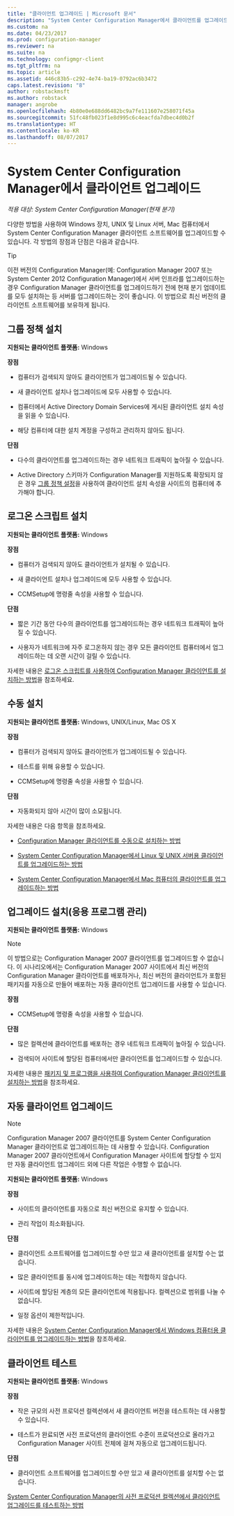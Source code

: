 ```yaml
---
title: "클라이언트 업그레이드 | Microsoft 문서"
description: "System Center Configuration Manager에서 클라이언트를 업그레이드하는 방법에 대한 정보를 가져옵니다."
ms.custom: na
ms.date: 04/23/2017
ms.prod: configuration-manager
ms.reviewer: na
ms.suite: na
ms.technology: configmgr-client
ms.tgt_pltfrm: na
ms.topic: article
ms.assetid: 446c83b5-c292-4e74-ba19-0792ac6b3472
caps.latest.revision: "8"
author: robstackmsft
ms.author: robstack
manager: angrobe
ms.openlocfilehash: 4b80e0e688dd6482bc9a7fe111607e258071f45a
ms.sourcegitcommit: 51fc48fb023f1e8d995c6c4eacfda7dbec4d0b2f
ms.translationtype: HT
ms.contentlocale: ko-KR
ms.lasthandoff: 08/07/2017
---
```

# <a name="upgrade-clients-in-system-center-configuration-manager"></a>System Center Configuration Manager에서 클라이언트 업그레이드

*적용 대상: System Center Configuration Manager(현재 분기)*

다양한 방법을 사용하여 Windows 장치, UNIX 및 Linux 서버, Mac 컴퓨터에서 System Center Configuration Manager 클라이언트 소프트웨어를 업그레이드할 수 있습니다. 각 방법의 장점과 단점은 다음과 같습니다.  

> [!TIP]  
>  이전 버전의 Configuration Manager\(예: Configuration Manager 2007 또는 System Center 2012 Configuration Manager\)에서 서버 인프라를 업그레이드하는 경우 Configuration Manager 클라이언트를 업그레이드하기 전에 현재 분기 업데이트를 모두 설치하는 등 서버를 업그레이드하는 것이 좋습니다. 이 방법으로 최신 버전의 클라이언트 소프트웨어를 보유하게 됩니다.  

## <a name="group-policy-installation"></a>그룹 정책 설치  
 **지원되는 클라이언트 플랫폼:** Windows  

 **장점**  

-   컴퓨터가 검색되지 않아도 클라이언트가 업그레이드될 수 있습니다.  

-   새 클라이언트 설치나 업그레이드에 모두 사용할 수 있습니다.  

-   컴퓨터에서 Active Directory Domain Services에 게시된 클라이언트 설치 속성을 읽을 수 있습니다.  

-   해당 컴퓨터에 대한 설치 계정을 구성하고 관리하지 않아도 됩니다.  

 **단점**  

-   다수의 클라이언트를 업그레이드하는 경우 네트워크 트래픽이 높아질 수 있습니다.  

-   Active Directory 스키마가 Configuration Manager를 지원하도록 확장되지 않은 경우 [그룹 정책 설정](../../../../core/clients/deploy/deploy-clients-to-windows-computers.md#BKMK_ClientGP)을 사용하여 클라이언트 설치 속성을 사이트의 컴퓨터에 추가해야 합니다.  


## <a name="logon-script-installation"></a>로그온 스크립트 설치  
 **지원되는 클라이언트 플랫폼:** Windows  

 **장점**  

-   컴퓨터가 검색되지 않아도 클라이언트가 설치될 수 있습니다.  

-   새 클라이언트 설치나 업그레이드에 모두 사용할 수 있습니다.  

-   CCMSetup에 명령줄 속성을 사용할 수 있습니다.  

 **단점**  

-   짧은 기간 동안 다수의 클라이언트를 업그레이드하는 경우 네트워크 트래픽이 높아질 수 있습니다.  

-   사용자가 네트워크에 자주 로그온하지 않는 경우 모든 클라이언트 컴퓨터에서 업그레이드하는 데 오랜 시간이 걸릴 수 있습니다.  

 자세한 내용은 [로그온 스크립트를 사용하여 Configuration Manager 클라이언트를 설치하는 방법](../../../../core/clients/deploy/deploy-clients-to-windows-computers.md#BKMK_ClientLogonScript)을 참조하세요.  

## <a name="manual-installation"></a>수동 설치  
 **지원되는 클라이언트 플랫폼:** Windows, UNIX/Linux, Mac OS X  

 **장점**  

-   컴퓨터가 검색되지 않아도 클라이언트가 업그레이드될 수 있습니다.  

-   테스트를 위해 유용할 수 있습니다.  

-   CCMSetup에 명령줄 속성을 사용할 수 있습니다.  

 **단점**  

-   자동화되지 않아 시간이 많이 소모됩니다.  

 자세한 내용은 다음 항목을 참조하세요.  

-   [Configuration Manager 클라이언트를 수동으로 설치하는 방법](../../../../core/clients/deploy/deploy-clients-to-windows-computers.md#BKMK_Manual)  

-   [System Center Configuration Manager에서 Linux 및 UNIX 서버용 클라이언트를 업그레이드하는 방법](../../../../core/clients/manage/upgrade/upgrade-clients-for-linux-and-unix-servers.md)  

-   [System Center Configuration Manager에서 Mac 컴퓨터의 클라이언트를 업그레이드하는 방법](../../../../core/clients/manage/upgrade/upgrade-clients-on-mac-computers.md)  

## <a name="upgrade-installation-application-management"></a>업그레이드 설치(응용 프로그램 관리)  
 **지원되는 클라이언트 플랫폼:** Windows  

> [!NOTE]  
>  이 방법으로는 Configuration Manager 2007 클라이언트를 업그레이드할 수 없습니다. 이 시나리오에서는 Configuration Manager 2007 사이트에서 최신 버전의 Configuration Manager 클라이언트를 배포하거나, 최신 버전의 클라이언트가 포함된 패키지를 자동으로 만들어 배포하는 자동 클라이언트 업그레이드를 사용할 수 있습니다.  

 **장점**  

-   CCMSetup에 명령줄 속성을 사용할 수 있습니다.  

 **단점**  

-   많은 컬렉션에 클라이언트를 배포하는 경우 네트워크 트래픽이 높아질 수 있습니다.  

-   검색되어 사이트에 할당된 컴퓨터에서만 클라이언트를 업그레이드할 수 있습니다.  

 자세한 내용은 [패키지 및 프로그램을 사용하여 Configuration Manager 클라이언트를 설치하는 방법](../../../../core/clients/deploy/deploy-clients-to-windows-computers.md#BKMK_ClientApp)을 참조하세요.  

## <a name="automatic-client-upgrade"></a>자동 클라이언트 업그레이드  

> [!NOTE]  
>  Configuration Manager 2007 클라이언트를 System Center Configuration Manager 클라이언트로 업그레이드하는 데 사용할 수 있습니다. Configuration Manager 2007 클라이언트에서 Configuration Manager 사이트에 할당할 수 있지만 자동 클라이언트 업그레이드 외에 다른 작업은 수행할 수 없습니다.  

 **지원되는 클라이언트 플랫폼:** Windows  

 **장점**  

-   사이트의 클라이언트를 자동으로 최신 버전으로 유지할 수 있습니다.  

-   관리 작업이 최소화됩니다.  

 **단점**  

-   클라이언트 소프트웨어를 업그레이드할 수만 있고 새 클라이언트를 설치할 수는 없습니다.  

-   많은 클라이언트를 동시에 업그레이드하는 데는 적합하지 않습니다.  

-   사이트에 할당된 계층의 모든 클라이언트에 적용됩니다. 컬렉션으로 범위를 나눌 수 없습니다.  

-   일정 옵션이 제한적입니다.  

 자세한 내용은 [System Center Configuration Manager에서 Windows 컴퓨터용 클라이언트를 업그레이드하는 방법](../../../../core/clients/manage/upgrade/upgrade-clients-for-windows-computers.md)을 참조하세요.  

## <a name="client-testing"></a>클라이언트 테스트  
 **지원되는 클라이언트 플랫폼:** Windows  

 **장점**  

-   작은 규모의 사전 프로덕션 컬렉션에서 새 클라이언트 버전을 테스트하는 데 사용할 수 있습니다.  

-   테스트가 완료되면 사전 프로덕션의 클라이언트 수준이 프로덕션으로 올라가고 Configuration Manager 사이트 전체에 걸쳐 자동으로 업그레이드됩니다.  

 **단점**  

-   클라이언트 소프트웨어를 업그레이드할 수만 있고 새 클라이언트를 설치할 수는 없습니다.  

 [System Center Configuration Manager의 사전 프로덕션 컬렉션에서 클라이언트 업그레이드를 테스트하는 방법](../../../../core/clients/manage/upgrade/test-client-upgrades.md)  
